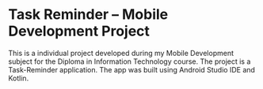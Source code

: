 # Task Reminder – Mobile Development Project
This is a individual project developed during my Mobile Development subject for the Diploma in Information Technology course. The project is a Task-Reminder application. The app was built using Android Studio IDE and Kotlin.

